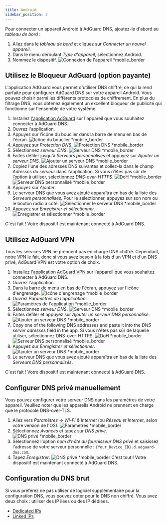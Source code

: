 ```yaml
---
title: Android
sidebar_position: 2
---
```


Pour connecter un appareil Android à AdGuard DNS, ajoutez-le d'abord au _tableau de bord_ :

1. Allez dans le _tableau de bord_ et cliquez sur _Connecter un nouvel appareil_.
2. Dans le menu déroulant _Type d'appareil_, sélectionnez Android.
3. Nommez le dispositif.
   ![Connexion de l'appareil \*mobile\_border](https://cdn.adtidy.org/content/kb/dns/private/new_dns/connect/android_ab/choose_android.png)

## Utilisez le Bloqueur AdGuard (option payante)

L'application AdGuard vous permet d'utiliser DNS chiffré, ce qui la rend parfaite pour configurer AdGuard DNS sur votre appareil Android. Vous pouvez choisir parmi les différents protocoles de chiffrement. En plus du filtrage DNS, vous obtenez également un excellent bloqueur de publicité qui fonctionne sur l'ensemble de votre système.

1. Installez [l'application AdGuard](https://adguard.com/adguard-android/overview.html) sur l'appareil que vous souhaitez connecter à AdGuard DNS.
2. Ouvrez l'application.
3. Appuyez sur l'icône du bouclier dans la barre de menu en bas de l'écran.
   ![Icône du bouclier \*mobile\_border](https://cdn.adtidy.org/content/kb/dns/private/new_dns/connect/android_ab/android_step3.png)
4. Appuyez sur _Protection DNS_.
   ![Protection DNS \*mobile\_border](https://cdn.adtidy.org/content/kb/dns/private/new_dns/connect/android_ab/android_step4.png)
5. Sélectionnez _serveur DNS_.
   ![Serveur DNS \*mobile\_border](https://cdn.adtidy.org/content/kb/dns/private/new_dns/connect/android_ab/android_step5.png)
6. Faites défiler jusqu'à _Serveurs personnalisés_ et appuyez sur _Ajouter un serveur DNS_.
   ![Ajouter un serveur DNS \*mobile\_border](https://cdn.adtidy.org/content/kb/dns/private/new_dns/connect/android_ab/android_step6.png)
7. Copiez l'une des adresses DNS suivantes et collez-la dans le champ _Adresses du serveur_ dans l'application. Si vous n’êtes pas sûr de l’option à utiliser, sélectionnez _DNS-over-HTTPS_.
   ![DoH \*mobile\_border](https://cdn.adtidy.org/content/kb/dns/private/new_dns/connect/android_ab/android_step7_1.png)
   ![Serveur DNS personnalisé \*mobile\_border](https://cdn.adtidy.org/content/kb/dns/private/new_dns/connect/android_ab/android_step7_2.png)
8. Appuyez sur _Ajouter_.
9. Le serveur DNS que vous avez ajouté apparaîtra en bas de la liste des _Serveurs personnalisés_. Pour le sélectionner, appuyez sur son nom ou le bouton radio à côté.
   ![Sélectionner le serveur DNS \*mobile\_border](https://cdn.adtidy.org/content/kb/dns/private/new_dns/connect/android_ab/android_step_9.png)
10. Appuyez sur _Enregistrer et sélectionner_.
    ![Enregistrer et sélectionner \*mobile\_border](https://cdn.adtidy.org/content/kb/dns/private/new_dns/connect/android_ab/android_step10.png)

C'est fait ! Votre dispositif est maintenant connecté à AdGuard DNS.

## Utilisez AdGuard VPN

Tous les services VPN ne prennent pas en charge DNS chiffré. Cependant, notre VPN le fait, donc si vous avez besoin à la fois d'un VPN et d'un DNS privé, AdGuard VPN est votre option de choix.

1. Installez [l'application AdGuard VPN](https://adguard-vpn.com/android/overview.html) sur l'appareil que vous souhaitez connecter à AdGuard DNS.
2. Ouvrez l'application.
3. Dans la barre de menu en bas de l'écran, appuyez sur l'icône d'engrenage.
   ![Icône d'engrenage \*mobile\_border](https://cdn.adtidy.org/content/kb/dns/private/new_dns/connect/android_vpn/android_step3.png)
4. Ouvrez _Paramètres de l'application_.
   ![Paramètres de l'application \*mobile\_border](https://cdn.adtidy.org/content/kb/dns/private/new_dns/connect/android_vpn/android_step4.png)
5. Sélectionnez _serveur DNS_.
   ![Serveur DNS \*mobile\_border](https://cdn.adtidy.org/content/kb/dns/private/new_dns/connect/android_vpn/android_step5.png)
6. Faites défiler et appuyez sur _Ajouter un serveur DNS personnalisé_.
   ![Ajouter un serveur DNS \*mobile\_border](https://cdn.adtidy.org/content/kb/dns/private/new_dns/connect/android_vpn/android_step6.png)
7. Copy one of the following DNS addresses and paste it into the _DNS server adresses_ field in the app. Si vous n'êtes pas sûr de laquelle utiliser, sélectionnez DNS-over-HTTPS.
   ![DoH \*mobile\_border](https://cdn.adtidy.org/content/kb/dns/private/new_dns/connect/android_vpn/android_step7_1.png)
   ![Serveur DNS personnalisé \*mobile\_border](https://cdn.adtidy.org/content/kb/dns/private/new_dns/connect/android_vpn/android_step7_2.png)
8. Appuyez sur _Enregistrer et sélectionner_.
   ![Ajouter un serveur DNS \*mobile\_border](https://cdn.adtidy.org/content/kb/dns/private/new_dns/connect/android_vpn/android_step8.png)
9. Le serveur DNS que vous avez ajouté apparaîtra en bas de la liste des _Serveurs DNS personnalisés_.

C'est fait ! Votre dispositif est maintenant connecté à AdGuard DNS.

## Configurer DNS privé manuellement

Vous pouvez configurer votre serveur DNS dans les paramètres de votre appareil. Veuillez noter que les appareils Android ne prennent en charge que le protocole DNS-over-TLS.

1. Allez vers _Paramètres_ → _Wi-Fi & Internet_ (ou _Réseau et Internet_, selon votre version de l'OS).
   ![Paramètres \*mobile\_border](https://cdn.adtidy.org/content/kb/dns/private/new_dns/connect/android_manual/manual_step1.png)
2. Sélectionnez _Avancés_ et tapez sur _DNS privé_.
   ![DNS privé \*mobile\_border](https://cdn.adtidy.org/content/kb/dns/private/new_dns/connect/android_manual/manual_step2.png)
3. Sélectionnez l'option _nom d'hôte du fournisseur DNS privé_ et saisissez l'adresse de votre serveur personnelle : `{Your_Device_ID}.d.adguard-dns.com`.
4. Tapez _Enregistrer_.
   ![DNS privé \*mobile\_border](https://cdn.adtidy.org/content/kb/dns/private/new_dns/connect/android_manual/manual_step4.png)
   C'est tout ! Votre dispositif est maintenant connecté à AdGuard DNS.

## Configuration du DNS brut

Si vous préférez ne pas utiliser de logiciel supplémentaire pour la configuration DNS, vous pouvez opter pour le DNS non chiffré. Vous avez deux choix : utiliser des IP liées ou des IP dédiées.

- [Dedicated IPs](/private-dns/connect-devices/other-options/dedicated-ip.md)
- [Linked IPs](/private-dns/connect-devices/other-options/linked-ip.md)
